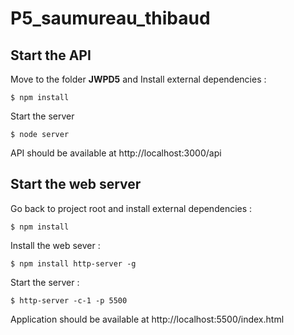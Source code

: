 # P5_saumureau_thibaud

## Start the API

Move to the folder **JWPD5** and
Install external dependencies : 
```
$ npm install
```  

Start the server
```
$ node server
``` 
API should be available at http://localhost:3000/api

## Start the web server
Go back to project root and install external dependencies :
```
$ npm install
```
Install the web sever :
```
$ npm install http-server -g
``` 
Start the server :
```
$ http-server -c-1 -p 5500
```

Application should be available at http://localhost:5500/index.html 